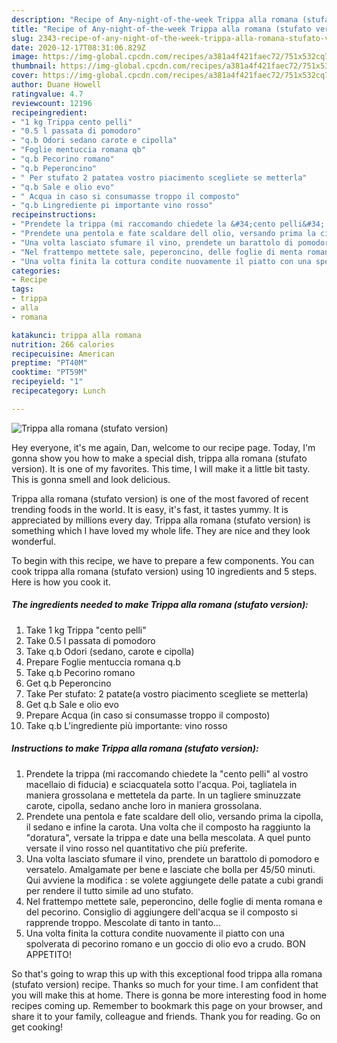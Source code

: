 ```yaml
---
description: "Recipe of Any-night-of-the-week Trippa alla romana (stufato version)"
title: "Recipe of Any-night-of-the-week Trippa alla romana (stufato version)"
slug: 2343-recipe-of-any-night-of-the-week-trippa-alla-romana-stufato-version
date: 2020-12-17T08:31:06.829Z
image: https://img-global.cpcdn.com/recipes/a381a4f421faec72/751x532cq70/trippa-alla-romana-stufato-version-recipe-main-photo.jpg
thumbnail: https://img-global.cpcdn.com/recipes/a381a4f421faec72/751x532cq70/trippa-alla-romana-stufato-version-recipe-main-photo.jpg
cover: https://img-global.cpcdn.com/recipes/a381a4f421faec72/751x532cq70/trippa-alla-romana-stufato-version-recipe-main-photo.jpg
author: Duane Howell
ratingvalue: 4.7
reviewcount: 12196
recipeingredient:
- "1 kg Trippa cento pelli"
- "0.5 l passata di pomodoro"
- "q.b Odori sedano carote e cipolla"
- "Foglie mentuccia romana qb"
- "q.b Pecorino romano"
- "q.b Peperoncino"
- " Per stufato 2 patatea vostro piacimento scegliete se metterla"
- "q.b Sale e olio evo"
- " Acqua in caso si consumasse troppo il composto"
- "q.b Lingrediente pi importante vino rosso"
recipeinstructions:
- "Prendete la trippa (mi raccomando chiedete la &#34;cento pelli&#34; al vostro macellaio di fiducia) e sciacquatela sotto l&#39;acqua. Poi, tagliatela in maniera grossolana e mettetela da parte. In un tagliere sminuzzate carote, cipolla, sedano anche loro in maniera grossolana."
- "Prendete una pentola e fate scaldare dell olio, versando prima la cipolla, il sedano e infine la carota. Una volta che il composto ha raggiunto la &#34;doratura&#34;, versate la trippa e date una bella mescolata. A quel punto versate il vino rosso nel quantitativo che più preferite."
- "Una volta lasciato sfumare il vino, prendete un barattolo di pomodoro e versatelo. Amalgamate per bene e lasciate che bolla per 45/50 minuti. Qui avviene la modifica : se volete aggiungete delle patate a cubi grandi per rendere il tutto simile ad uno stufato."
- "Nel frattempo mettete sale, peperoncino, delle foglie di menta romana e del pecorino. Consiglio di aggiungere dell&#39;acqua se il composto si rapprende troppo. Mescolate di tanto in tanto..."
- "Una volta finita la cottura condite nuovamente il piatto con una spolverata di pecorino romano e un goccio di olio evo a crudo. BON APPETITO!"
categories:
- Recipe
tags:
- trippa
- alla
- romana

katakunci: trippa alla romana 
nutrition: 266 calories
recipecuisine: American
preptime: "PT40M"
cooktime: "PT59M"
recipeyield: "1"
recipecategory: Lunch

---
```



![Trippa alla romana (stufato version)](https://img-global.cpcdn.com/recipes/a381a4f421faec72/751x532cq70/trippa-alla-romana-stufato-version-recipe-main-photo.jpg)

Hey everyone, it's me again, Dan, welcome to our recipe page. Today, I'm gonna show you how to make a special dish, trippa alla romana (stufato version). It is one of my favorites. This time, I will make it a little bit tasty. This is gonna smell and look delicious.

Trippa alla romana (stufato version) is one of the most favored of recent trending foods in the world. It is easy, it's fast, it tastes yummy. It is appreciated by millions every day. Trippa alla romana (stufato version) is something which I have loved my whole life. They are nice and they look wonderful.




To begin with this recipe, we have to prepare a few components. You can cook trippa alla romana (stufato version) using 10 ingredients and 5 steps. Here is how you cook it.

<!--inarticleads1-->

##### The ingredients needed to make Trippa alla romana (stufato version):

1. Take 1 kg Trippa &#34;cento pelli&#34;
1. Take 0.5 l passata di pomodoro
1. Take q.b Odori (sedano, carote e cipolla)
1. Prepare Foglie mentuccia romana q.b
1. Take q.b Pecorino romano
1. Get q.b Peperoncino
1. Take  Per stufato: 2 patate(a vostro piacimento scegliete se metterla)
1. Get q.b Sale e olio evo
1. Prepare  Acqua (in caso si consumasse troppo il composto)
1. Take q.b L&#39;ingrediente più importante: vino rosso




<!--inarticleads2-->

##### Instructions to make Trippa alla romana (stufato version):

1. Prendete la trippa (mi raccomando chiedete la &#34;cento pelli&#34; al vostro macellaio di fiducia) e sciacquatela sotto l&#39;acqua. Poi, tagliatela in maniera grossolana e mettetela da parte. In un tagliere sminuzzate carote, cipolla, sedano anche loro in maniera grossolana.
1. Prendete una pentola e fate scaldare dell olio, versando prima la cipolla, il sedano e infine la carota. Una volta che il composto ha raggiunto la &#34;doratura&#34;, versate la trippa e date una bella mescolata. A quel punto versate il vino rosso nel quantitativo che più preferite.
1. Una volta lasciato sfumare il vino, prendete un barattolo di pomodoro e versatelo. Amalgamate per bene e lasciate che bolla per 45/50 minuti. Qui avviene la modifica : se volete aggiungete delle patate a cubi grandi per rendere il tutto simile ad uno stufato.
1. Nel frattempo mettete sale, peperoncino, delle foglie di menta romana e del pecorino. Consiglio di aggiungere dell&#39;acqua se il composto si rapprende troppo. Mescolate di tanto in tanto...
1. Una volta finita la cottura condite nuovamente il piatto con una spolverata di pecorino romano e un goccio di olio evo a crudo. BON APPETITO!




So that's going to wrap this up with this exceptional food trippa alla romana (stufato version) recipe. Thanks so much for your time. I am confident that you will make this at home. There is gonna be more interesting food in home recipes coming up. Remember to bookmark this page on your browser, and share it to your family, colleague and friends. Thank you for reading. Go on get cooking!
